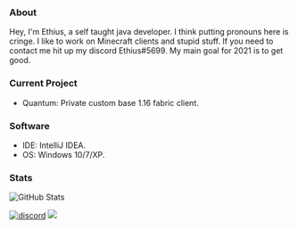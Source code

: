 ### About
Hey, I'm Ethius, a self taught java developer. I think putting pronouns here is cringe. I like to work on Minecraft clients and stupid stuff. If you need to contact me hit up my discord Ethius#5699. My main goal for 2021 is to get good.

### Current Project
* Quantum: Private custom base 1.16 fabric client.

### Software
* IDE: IntelliJ IDEA.
* OS: Windows 10/7/XP.

### Stats
![GitHub Stats](https://github-readme-stats.vercel.app/api?username=pleasegivesource&count_private=true&show_icons=true&hide=issues&theme=material-palenight)

[![discord](https://img.shields.io/badge/Discord-h8EQyuYTK7-9080c2)](https://discord.gg/h8EQyuYTK7)
![](https://komarev.com/ghpvc/?username=pleasegivesource&color=9080c2)

